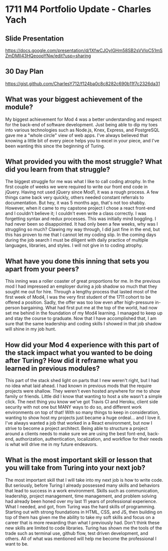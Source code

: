 # 1711 M4 Portfolio Update - Charles Yach

## Slide Presentation

https://docs.google.com/presentation/d/1XfwCJOylGHm58SB2sVVIoC51mSZmDMIl43HQeoopYNw/edit?usp=sharing

## 30 Day Plan

https://gist.github.com/CharlesY712/f124ba0c8c8282c690b11f7c2326da31

## What was your biggest achievement of the module?

My biggest achievement for Mod 4 was a better understanding and respect for the back-end of software development. Just being able to dip my toes into various technologies such as Node.js, Knex, Express, and PostgreSQL gave me a "whole circle" view of web apps. I've always believed that knowing a little bit of every piece helps you to excel in your piece, and I've been wanting this since the beginning of Turing.

## What provided you with the most struggle? What did you learn from that struggle?

The biggest struggle for me was what I like to call coding atrophy. In the first couple of weeks we were required to write our front end code in jQuery. Having not used jQuery since Mod1, it was a rough process. A few things came back very quickly, others needed constant referrals to documentation. But hey, it was 5 months ago, that's not too shabby. However, when it came to my capstone project I chose a react front-end and I couldn't believe it; I couldn't even write a class correctly. I was forgetting syntax and redux processes. This was initially mind boggling. I had never been so disappointed. It had only been a few weeks, why was I struggling so much? Clawing my way through, I did just fine in the end, but this has proven to me that I cannot let my coding slip. In the coming days during the job search I must be diligent with daily practice of multiple languages, libraries, and styles. I will not give in to coding atrophy.

## What have you done this inning that sets you apart from your peers?

This inning was a roller coaster of great proportions for me. In the previous mod I had impressed an employer during a job shadow so much that they sought me out for hire. Through a lengthy process that lasted most of the first week of Mod4, I was the very first student of the 1711 cohort to be offered a position. Sadly, the offer was too low even after high-pressure in-person bargaining. What had first put me at the top of the world, had now set me behind in the foundation of my Mod4 learning. I managed to keep up and stay the course to graduate. Now that I have accomplished that, I am sure that the same leadership and coding skills I showed in that job shadow will shine in my job hunt.

## How did your Mod 4 experience with this part of the stack impact what you wanted to be doing after Turing? How did it reframe what you learned in previous modules?

This part of the stack shed light on parts that I new weren't right, but I had no idea what laid ahead. I had known in previous mods that the require projects were shallow. They weren't even hosted anywhere for me to show family or friends. Little did I know that wanting to host a site wasn't a simple click. The next thing you know we've got Travis CI and Heroku, client side security with not one but MANY ways to do so, and different work environments on top of that! With so many things to keep in consideration, wanting to show host my projects just became a huge ordeal... and I love it. I've always wanted a job that worked in a React environment, but now I strive to become a project architect. Being able to structure a project around a clients needs to make sure we are using the best font-end, back-end, authorization, authentication, localization, and workflow for their needs is what will drive me in my future endeavors. 

## What is the most important skill or lesson that you will take from Turing into your next job?

The most important skill that I will take into my next job is how to write code. But seriously, before Turing I already possessed many skills and behaviors that lead to success in a work environment. Skills such as communication, leadership, project management, time management, and problem solving had already been honed over my last 11 years of professional experience. What I needed, and got, from Turing was the hard skills of programming. Starting out with strong foundations in HTML, CSS, and JS, then building on top of them has given me the ability to take my soft skills and focus on a career that is more rewarding than what I previously had. Don't think these new skills are limited to code libraries. Turing has shown me the tools of the trade such as terminal use, github flow, test driven development, and others. All of what was mentioned will help me become the professional I want to be.
